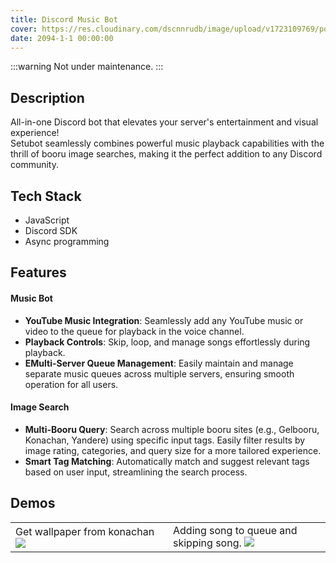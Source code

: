 ```yaml
---
title: Discord Music Bot
cover: https://res.cloudinary.com/dscnnrudb/image/upload/v1723109769/portfolio/discordbot/how-to-add-music-bot-to-discord-1_m5zqlh.jpg
date: 2094-1-1 00:00:00
---
```

:::warning
Not under maintenance.
:::
## Description
All-in-one Discord bot that elevates your server's entertainment and visual experience!\
Setubot seamlessly combines powerful music playback capabilities with the thrill of booru image searches, making it the perfect addition to any Discord community.
## Tech Stack
- JavaScript
- Discord SDK
- Async programming

## Features
#### Music Bot
- **YouTube Music Integration**: Seamlessly add any YouTube music or video to the queue for playback in the voice channel.
- **Playback Controls**: Skip, loop, and manage songs effortlessly during playback.
- **EMulti-Server Queue Management**: Easily maintain and manage separate music queues across multiple servers, ensuring smooth operation for all users.

#### Image Search
- **Multi-Booru Query**: Search across multiple booru sites (e.g., Gelbooru, Konachan, Yandere) using specific input tags. Easily filter results by image rating, categories, and query size for a more tailored experience.
- **Smart Tag Matching**: Automatically match and suggest relevant tags based on user input, streamlining the search process.

## Demos
<table style="width:100%">
    <colgroup>
       <col span="1" style="width: 50%;">
       <col span="1" style="width: 50%;">
    </colgroup>
    <tr>
        <td>
            <!-- ![image info](./pictures/image.png) -->
            Get wallpaper from konachan
            <img src="https://res.cloudinary.com/dscnnrudb/image/upload/v1723109770/portfolio/discordbot/2_maq1fx.png"/>
        </td>
        <td rowspan="99">
            Adding song to queue and skipping song.
            <img src="https://res.cloudinary.com/dscnnrudb/image/upload/v1723109770/portfolio/discordbot/1_idqkns.png"/>
        </td>
    </tr>
</table>
